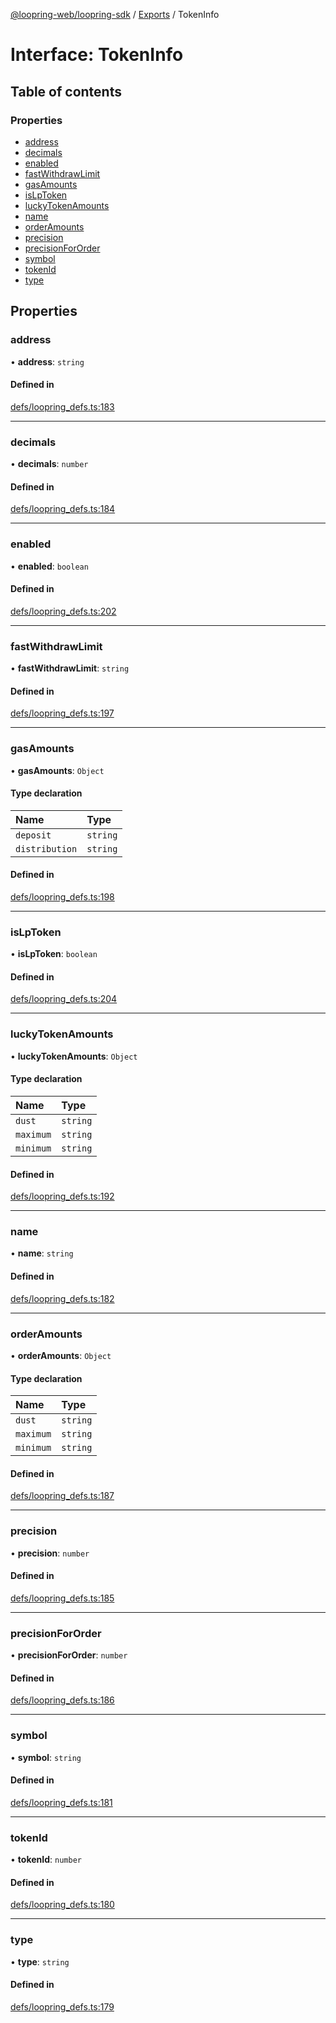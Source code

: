 [@loopring-web/loopring-sdk](../README.md) / [Exports](../modules.md) / TokenInfo

# Interface: TokenInfo

## Table of contents

### Properties

- [address](TokenInfo.md#address)
- [decimals](TokenInfo.md#decimals)
- [enabled](TokenInfo.md#enabled)
- [fastWithdrawLimit](TokenInfo.md#fastwithdrawlimit)
- [gasAmounts](TokenInfo.md#gasamounts)
- [isLpToken](TokenInfo.md#islptoken)
- [luckyTokenAmounts](TokenInfo.md#luckytokenamounts)
- [name](TokenInfo.md#name)
- [orderAmounts](TokenInfo.md#orderamounts)
- [precision](TokenInfo.md#precision)
- [precisionForOrder](TokenInfo.md#precisionfororder)
- [symbol](TokenInfo.md#symbol)
- [tokenId](TokenInfo.md#tokenid)
- [type](TokenInfo.md#type)

## Properties

### address

• **address**: `string`

#### Defined in

[defs/loopring_defs.ts:183](https://github.com/Loopring/loopring_sdk/blob/6d0be7c/src/defs/loopring_defs.ts#L183)

___

### decimals

• **decimals**: `number`

#### Defined in

[defs/loopring_defs.ts:184](https://github.com/Loopring/loopring_sdk/blob/6d0be7c/src/defs/loopring_defs.ts#L184)

___

### enabled

• **enabled**: `boolean`

#### Defined in

[defs/loopring_defs.ts:202](https://github.com/Loopring/loopring_sdk/blob/6d0be7c/src/defs/loopring_defs.ts#L202)

___

### fastWithdrawLimit

• **fastWithdrawLimit**: `string`

#### Defined in

[defs/loopring_defs.ts:197](https://github.com/Loopring/loopring_sdk/blob/6d0be7c/src/defs/loopring_defs.ts#L197)

___

### gasAmounts

• **gasAmounts**: `Object`

#### Type declaration

| Name | Type |
| :------ | :------ |
| `deposit` | `string` |
| `distribution` | `string` |

#### Defined in

[defs/loopring_defs.ts:198](https://github.com/Loopring/loopring_sdk/blob/6d0be7c/src/defs/loopring_defs.ts#L198)

___

### isLpToken

• **isLpToken**: `boolean`

#### Defined in

[defs/loopring_defs.ts:204](https://github.com/Loopring/loopring_sdk/blob/6d0be7c/src/defs/loopring_defs.ts#L204)

___

### luckyTokenAmounts

• **luckyTokenAmounts**: `Object`

#### Type declaration

| Name | Type |
| :------ | :------ |
| `dust` | `string` |
| `maximum` | `string` |
| `minimum` | `string` |

#### Defined in

[defs/loopring_defs.ts:192](https://github.com/Loopring/loopring_sdk/blob/6d0be7c/src/defs/loopring_defs.ts#L192)

___

### name

• **name**: `string`

#### Defined in

[defs/loopring_defs.ts:182](https://github.com/Loopring/loopring_sdk/blob/6d0be7c/src/defs/loopring_defs.ts#L182)

___

### orderAmounts

• **orderAmounts**: `Object`

#### Type declaration

| Name | Type |
| :------ | :------ |
| `dust` | `string` |
| `maximum` | `string` |
| `minimum` | `string` |

#### Defined in

[defs/loopring_defs.ts:187](https://github.com/Loopring/loopring_sdk/blob/6d0be7c/src/defs/loopring_defs.ts#L187)

___

### precision

• **precision**: `number`

#### Defined in

[defs/loopring_defs.ts:185](https://github.com/Loopring/loopring_sdk/blob/6d0be7c/src/defs/loopring_defs.ts#L185)

___

### precisionForOrder

• **precisionForOrder**: `number`

#### Defined in

[defs/loopring_defs.ts:186](https://github.com/Loopring/loopring_sdk/blob/6d0be7c/src/defs/loopring_defs.ts#L186)

___

### symbol

• **symbol**: `string`

#### Defined in

[defs/loopring_defs.ts:181](https://github.com/Loopring/loopring_sdk/blob/6d0be7c/src/defs/loopring_defs.ts#L181)

___

### tokenId

• **tokenId**: `number`

#### Defined in

[defs/loopring_defs.ts:180](https://github.com/Loopring/loopring_sdk/blob/6d0be7c/src/defs/loopring_defs.ts#L180)

___

### type

• **type**: `string`

#### Defined in

[defs/loopring_defs.ts:179](https://github.com/Loopring/loopring_sdk/blob/6d0be7c/src/defs/loopring_defs.ts#L179)
